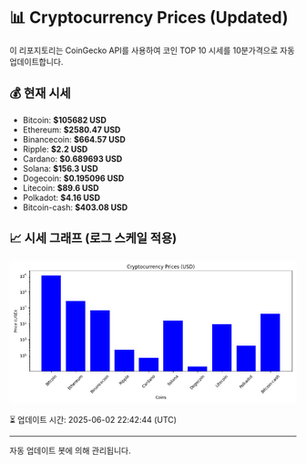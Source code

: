 
# 📊 Cryptocurrency Prices (Updated)

이 리포지토리는 CoinGecko API를 사용하여 코인 TOP 10 시세를 10분가격으로 자동 업데이트합니다.

## 💰 현재 시세
- Bitcoin: **$105682 USD**
- Ethereum: **$2580.47 USD**
- Binancecoin: **$664.57 USD**
- Ripple: **$2.2 USD**
- Cardano: **$0.689693 USD**
- Solana: **$156.3 USD**
- Dogecoin: **$0.195096 USD**
- Litecoin: **$89.6 USD**
- Polkadot: **$4.16 USD**
- Bitcoin-cash: **$403.08 USD**

## 📈 시세 그래프 (로그 스케일 적용)
![Crypto Prices](crypto_prices.png)

⏳ 업데이트 시간: 2025-06-02 22:42:44 (UTC)

---
자동 업데이트 봇에 의해 관리됩니다.
